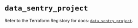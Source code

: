 # `data_sentry_project`

Refer to the Terraform Registory for docs: [`data_sentry_project`](https://registry.terraform.io/providers/jianyuan/sentry/0.12.3/docs/data-sources/project).

